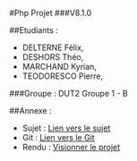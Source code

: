 #Php Projet 
###V8.1.0


##Etudiants : 

* DELTERNE Félix,
* DESHORS Théo,
* MARCHAND Kyrian,
* TEODORESCO Pierre,

###Groupe : 
DUT2 Groupe 1 - B 



##Annexe :
* Sujet : [Lien vers le sujet](https://www.mickael-martin-nevot.com/univ-amu/iut/dut-informatique/programmation-web-cote-serveur/?:s24-projet.pdf)
* Git : [Lien vers le Git](https://git.tdeshors.net/Php/project.git)
* Rendu : [Visionner le projet](https://tdeshors.net/iut/phpproject/index.php)
